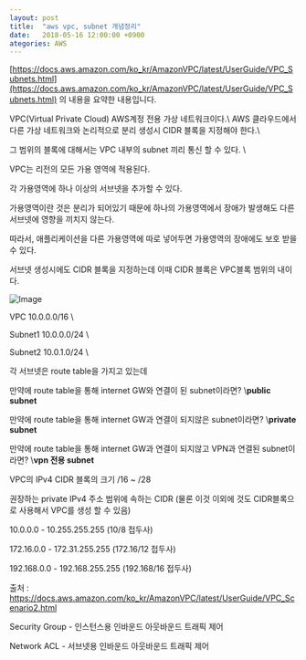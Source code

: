```yaml
---
layout: post
title:  "aws vpc, subnet 개념정리"
date:   2018-05-16 12:00:00 +0900
ategories: AWS
---
```

[https://docs.aws.amazon.com/ko_kr/AmazonVPC/latest/UserGuide/VPC_Subnets.html](https://docs.aws.amazon.com/ko_kr/AmazonVPC/latest/UserGuide/VPC_Subnets.html) 의 내용을 요약한 내용입니다.

VPC(Virtual Private Cloud) AWS계정 전용 가상 네트워크이다.\\
AWS 클라우드에서 다른 가상 네트워크와 논리적으로 분리 생성시 CIDR 블록을 지정해야 한다.\\

그 범위의 블록에 대해서는 VPC 내부의 subnet 끼리 통신 할 수 있다. \\

VPC는 리전의 모든 가용 영역에 적용된다. 

각 가용영역에 하나 이상의 서브넷을 추가할 수 있다.

가용영역이란 것은 분리가 되어있기 때문에 하나의 가용영역에서 장애가 발생해도 다른 서브넷에 영향을 끼치지 않는다.

따라서, 애플리케이션을 다른 가용영역에 따로 넣어두면 가용영역의 장애에도 보호 받을수 있다.

서브넷 생성시에도 CIDR 블록을 지정하는데 이때 CIDR 블록은 VPC블록 범위의 내이다.

![Image](https://docs.aws.amazon.com/ko_kr/AmazonVPC/latest/UserGuide/images/subnets-diagram.png)

VPC 10.0.0.0/16 \\

Subnet1 10.0.0.0/24 \\

Subnet2 10.0.1.0/24 \\

각 서브넷은 route table을 가지고 있는데

만약에 route table을 통해 internet GW와 연결이 된 subnet이라면? 
\\__public subnet__

만약에 route table을 통해 internet GW과 연결이 되지않은 subnet이라면? 
\\__private subnet__

만약에 route table을 통해 internet GW과 연결이 되지않고 VPN과 연결된 subnet이라면?
\\__vpn 전용 subnet__






VPC의 IPv4 CIDR 블록의 크기 /16 ~ /28

권장하는 private IPv4 주소 범위에 속하는 CIDR (물론 이것 이외에 것도 CIDR블록으로 사용해서 VPC를 생성 할 수 있음)

10.0.0.0 - 10.255.255.255 (10/8 접두사)

172.16.0.0 - 172.31.255.255 (172.16/12 접두사)

192.168.0.0 - 192.168.255.255 (192.168/16 접두사)

출처 : https://docs.aws.amazon.com/ko_kr/AmazonVPC/latest/UserGuide/VPC_Scenario2.html

Security Group - 인스턴스용 인바운드 아웃바운드 트래픽 제어

Network ACL - 서브넷용 인바운드 아웃바운드 트래픽 제어

